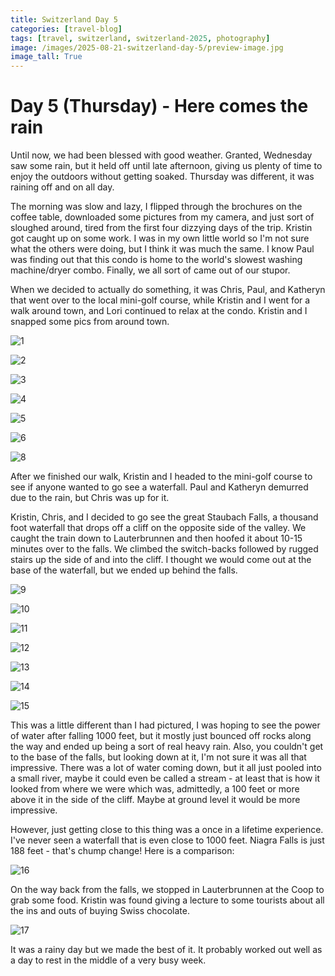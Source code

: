 ```yaml
---
title: Switzerland Day 5
categories: [travel-blog]
tags: [travel, switzerland, switzerland-2025, photography]
image: /images/2025-08-21-switzerland-day-5/preview-image.jpg
image_tall: True
---
```


# Day 5 (Thursday) - Here comes the rain

Until now, we had been blessed with good weather. Granted, Wednesday saw some rain, but it held off until late afternoon, giving us plenty of time to enjoy the outdoors without getting soaked. Thursday was different, it was raining off and on all day.

The morning was slow and lazy, I flipped through the brochures on the coffee table, downloaded some pictures from my camera, and just sort of sloughed around, tired from the first four dizzying days of the trip. Kristin got caught up on some work. I was in my own little world so I'm not sure what the others were doing, but I think it was much the same. I know Paul was finding out that this condo is home to the world's slowest washing machine/dryer combo. Finally, we all sort of came out of our stupor.

When we decided to actually do something, it was Chris, Paul, and Katheryn that went over to the local mini-golf course, while Kristin and I went for a walk around town, and Lori continued to relax at the condo. Kristin and I snapped some pics from around town.

<a href='javascript:void(0);' name='pic-1'></a>
![1](/images/2025-08-21-switzerland-day-5/1.jpg)
_&nbsp; <a href='{% link photo_info/pi-2025-08-21-1.md %}'><i class='fa fa-info-circle' style='font-size: 0.73em;'></i></a>_

<a href='javascript:void(0);' name='pic-2'></a>
![2](/images/2025-08-21-switzerland-day-5/2.jpg)
_&nbsp; <a href='{% link photo_info/pi-2025-08-21-2.md %}'><i class='fa fa-info-circle' style='font-size: 0.73em;'></i></a>_

<a href='javascript:void(0);' name='pic-3'></a>
![3](/images/2025-08-21-switzerland-day-5/3.jpg)
_&nbsp; <a href='{% link photo_info/pi-2025-08-21-3.md %}'><i class='fa fa-info-circle' style='font-size: 0.73em;'></i></a>_

<a href='javascript:void(0);' name='pic-4'></a>
![4](/images/2025-08-21-switzerland-day-5/4.jpg)
_&nbsp; <a href='{% link photo_info/pi-2025-08-21-4.md %}'><i class='fa fa-info-circle' style='font-size: 0.73em;'></i></a>_

<a href='javascript:void(0);' name='pic-5'></a>
![5](/images/2025-08-21-switzerland-day-5/5.jpg)
_&nbsp; <a href='{% link photo_info/pi-2025-08-21-5.md %}'><i class='fa fa-info-circle' style='font-size: 0.73em;'></i></a>_

<a href='javascript:void(0);' name='pic-6'></a>
![6](/images/2025-08-21-switzerland-day-5/6.jpg)
_&nbsp; <a href='{% link photo_info/pi-2025-08-21-6.md %}'><i class='fa fa-info-circle' style='font-size: 0.73em;'></i></a>_

<a href='javascript:void(0);' name='pic-8'></a>
![8](/images/2025-08-21-switzerland-day-5/8.jpg)
_&nbsp; <a href='{% link photo_info/pi-2025-08-21-8.md %}'><i class='fa fa-info-circle' style='font-size: 0.73em;'></i></a>_

After we finished our walk, Kristin and I headed to the mini-golf course to see if anyone wanted to go see a waterfall. Paul and Katheryn demurred due to the rain, but Chris was up for it.

Kristin, Chris, and I decided to go see the great Staubach Falls, a thousand foot waterfall that drops off a cliff on the opposite side of the valley. We caught the train down to Lauterbrunnen and then hoofed it about 10-15 minutes over to the falls. We climbed the switch-backs followed by rugged stairs up the side of and into the cliff. I thought we would come out at the base of the waterfall, but we ended up behind the falls.

<a href='javascript:void(0);' name='pic-9'></a>
![9](/images/2025-08-21-switzerland-day-5/9.jpg)
_&nbsp; <a href='{% link photo_info/pi-2025-08-21-9.md %}'><i class='fa fa-info-circle' style='font-size: 0.73em;'></i></a>_


<a href='javascript:void(0);' name='pic-10'></a>
![10](/images/2025-08-21-switzerland-day-5/10.jpg)
_&nbsp; <a href='{% link photo_info/pi-2025-08-21-10.md %}'><i class='fa fa-info-circle' style='font-size: 0.73em;'></i></a>_

<a href='javascript:void(0);' name='pic-11'></a>
![11](/images/2025-08-21-switzerland-day-5/11.jpg)
_&nbsp; <a href='{% link photo_info/pi-2025-08-21-11.md %}'><i class='fa fa-info-circle' style='font-size: 0.73em;'></i></a>_

<a href='javascript:void(0);' name='pic-12'></a>
![12](/images/2025-08-21-switzerland-day-5/12.jpg)
_&nbsp; <a href='{% link photo_info/pi-2025-08-21-12.md %}'><i class='fa fa-info-circle' style='font-size: 0.73em;'></i></a>_

<a href='javascript:void(0);' name='pic-13'></a>
![13](/images/2025-08-21-switzerland-day-5/13.jpg)
_&nbsp; <a href='{% link photo_info/pi-2025-08-21-13.md %}'><i class='fa fa-info-circle' style='font-size: 0.73em;'></i></a>_

<a href='javascript:void(0);' name='pic-14'></a>
![14](/images/2025-08-21-switzerland-day-5/14.jpg)
_&nbsp; <a href='{% link photo_info/pi-2025-08-21-14.md %}'><i class='fa fa-info-circle' style='font-size: 0.73em;'></i></a>_

<a href='javascript:void(0);' name='pic-15'></a>
![15](/images/2025-08-21-switzerland-day-5/15.jpg)
_&nbsp; <a href='{% link photo_info/pi-2025-08-21-15.md %}'><i class='fa fa-info-circle' style='font-size: 0.73em;'></i></a>_

This was a little different than I had pictured, I was hoping to see the power of water after falling 1000 feet, but it mostly just bounced off rocks along the way and ended up being a sort of real heavy rain. Also, you couldn't get to the base of the falls, but looking down at it, I'm not sure it was all that impressive. There was a lot of water coming down, but it all just pooled into a small river, maybe it could even be called a stream - at least that is how it looked from where we were which was, admittedly, a 100 feet or more above it in the side of the cliff. Maybe at ground level it would be more impressive.

However, just getting close to this thing was a once in a lifetime experience. I've never seen a waterfall that is even close to 1000 feet. Niagra Falls is just 188 feet - that's chump change! Here is a comparison:

<a href='javascript:void(0);' name='pic-16'></a>
![16](/images/2025-08-21-switzerland-day-5/16.jpg)
_&nbsp; <a href='{% link photo_info/pi-2025-08-21-16.md %}'><i class='fa fa-info-circle' style='font-size: 0.73em;'></i></a>_

On the way back from the falls, we stopped in Lauterbrunnen at the Coop to grab some food. Kristin was found giving a lecture to some tourists about all the ins and outs of buying Swiss chocolate.

<a href='javascript:void(0);' name='pic-17'></a>
![17](/images/2025-08-21-switzerland-day-5/17.jpg)
_&nbsp; <a href='{% link photo_info/pi-2025-08-21-17.md %}'><i class='fa fa-info-circle' style='font-size: 0.73em;'></i></a>_

It was a rainy day but we made the best of it. It probably worked out well as a day to rest in the middle of a very busy week.
